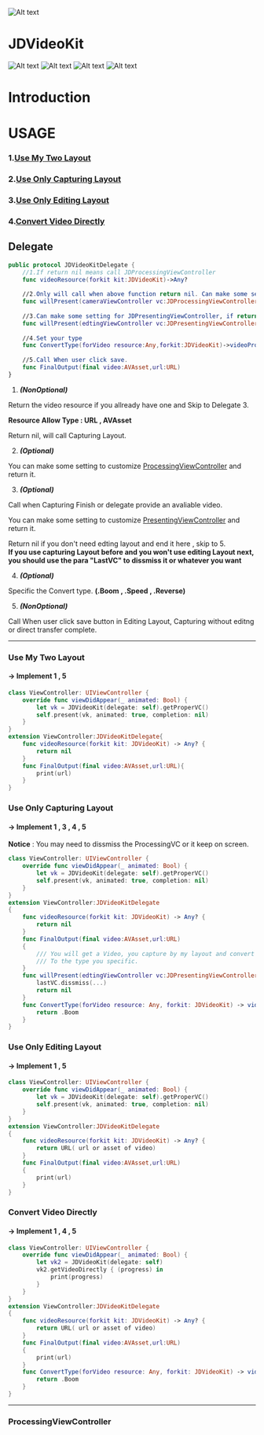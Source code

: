 ![Alt text](https://raw.githubusercontent.com/jamesdouble/JDVideoKit/master/Readme_img/logo.png)

# JDVideoKit

![Alt text](https://img.shields.io/badge/SwiftVersion-3.0+-red.svg?link=http://left&link=http://right)
![Alt text](https://img.shields.io/badge/IOSVersion-9.0+-green.svg)
![Alt text](https://img.shields.io/badge/BuildVersion-1.0.0-green.svg)
![Alt text](https://img.shields.io/badge/Author-JamesDouble-blue.svg?link=http://https://jamesdouble.github.io/index.html&link=http://https://jamesdouble.github.io/index.html)

# Introduction



# USAGE

### 1.[Use My Two Layout](#use-my-two-layout)

### 2.[Use Only Capturing Layout](#use-only-capturing-layout)

### 3.[Use Only Editing Layout](#use-only-editing-layout)

### 4.[Convert Video Directly](#convert-video-directly)

## Delegate

```swift
public protocol JDVideoKitDelegate {
    //1.If return nil means call JDProcessingViewController
    func videoResource(forkit kit:JDVideoKit)->Any?
    
    //2.Only will call when above function return nil. Can make some setting for JDProcessingViewController
    func willPresent(cameraViewController vc:JDProcessingViewController,forkit:JDVideoKit)->JDProcessingViewController
    
    //3.Can make some setting for JDPresentingViewController, if return nil jump to next delegate
    func willPresent(edtingViewController vc:JDPresentingViewController,lastVC:UIViewController?,forkit:JDVideoKit)->JDPresentingViewController?
    
    //4.Set your type
    func ConvertType(forVideo resource:Any,forkit:JDVideoKit)->videoProcessType
    
    //5.Call When user click save.
    func FinalOutput(final video:AVAsset,url:URL)
}

```

1. ***(NonOptional)*** 

Return the video resource if you allready have one and Skip to Delegate 3.

**Resource Allow Type : URL , AVAsset**

Return nil, will call Capturing Layout.
	 
2. ***(Optional)***

You can make some setting to customize [ProcessingViewController](#ProcessingViewController) and return it.

3. ***(Optional)***

Call when Capturing Finish or delegate provide an avaliable video.

You can make some setting to customize [PresentingViewController](#PresentingViewController) and return it.

Return nil if you don't need edting layout and end it here , skip to 5.  
**If you use capturing Layout before and you won't use editing Layout next, you should use the para "LastVC" to dissmiss it or whatever you want**

4. ***(Optional)***

Specific the Convert type. **(.Boom , .Speed , .Reverse)**

5. ***(NonOptional)*** 

Call When user click save button in Editing Layout, Capturing without editng or direct transfer complete.

---  
### Use My Two Layout
####  -> Implement 1 , 5

```swift
class ViewController: UIViewController {
    override func viewDidAppear(_ animated: Bool) {
        let vk = JDVideoKit(delegate: self).getProperVC()
        self.present(vk, animated: true, completion: nil)
    }
}
extension ViewController:JDVideoKitDelegate{
    func videoResource(forkit kit: JDVideoKit) -> Any? {
        return nil
    }
    func FinalOutput(final video:AVAsset,url:URL){
        print(url)
    }
}
```

### Use Only Capturing Layout 
#### -> Implement 1 , 3 , 4 , 5

**Notice** : You may need to dissmiss the ProcessingVC or it keep on screen. 

```swift
class ViewController: UIViewController {
    override func viewDidAppear(_ animated: Bool) {
        let vk = JDVideoKit(delegate: self).getProperVC()
        self.present(vk, animated: true, completion: nil)
    }
}
extension ViewController:JDVideoKitDelegate
{
    func videoResource(forkit kit: JDVideoKit) -> Any? {
        return nil
    }
    func FinalOutput(final video:AVAsset,url:URL)
    {
        /// You will get a Video, you capture by my layout and convert 
        /// To the type you specific.
    }
    func willPresent(edtingViewController vc:JDPresentingViewController,lastVC:UIViewController?,forkit:JDVideoKit)->JDPresentingViewController? {
    	lastVC.dissmiss(...)
        return nil
    }
    func ConvertType(forVideo resource: Any, forkit: JDVideoKit) -> videoProcessType {
        return .Boom
    }
}
```

### Use Only Editing Layout 
#### -> Implement 1 , 5
```swift
class ViewController: UIViewController {
    override func viewDidAppear(_ animated: Bool) {
        let vk = JDVideoKit(delegate: self).getProperVC()
        self.present(vk, animated: true, completion: nil)
    }
}
extension ViewController:JDVideoKitDelegate
{
    func videoResource(forkit kit: JDVideoKit) -> Any? {
        return URL( url or asset of video)
    }
    func FinalOutput(final video:AVAsset,url:URL)
    {
        print(url)
    }
}
```

### Convert Video Directly
#### -> Implement 1 , 4 , 5 
```swift
class ViewController: UIViewController {
    override func viewDidAppear(_ animated: Bool) {
        let vk2 = JDVideoKit(delegate: self)
        vk2.getVideoDirectly { (progress) in
            print(progress)
        }
    }
}
extension ViewController:JDVideoKitDelegate
{
    func videoResource(forkit kit: JDVideoKit) -> Any? {
        return URL( url or asset of video)
    }
    func FinalOutput(final video:AVAsset,url:URL)
    {
        print(url)
    }
    func ConvertType(forVideo resource: Any, forkit: JDVideoKit) -> videoProcessType {
        return .Boom
    }
}

```

---

### ProcessingViewController
